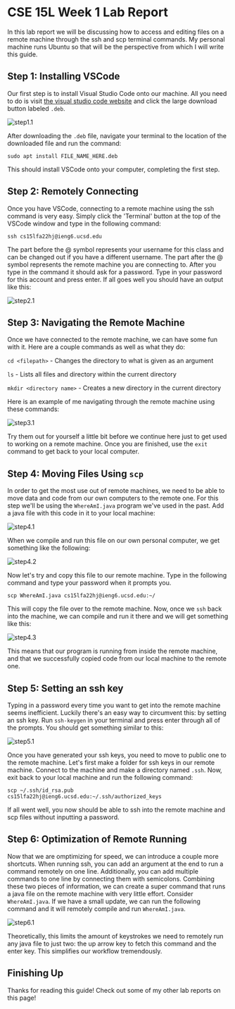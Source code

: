 # CSE 15L Week 1 Lab Report

In this lab report we will be discussing how to access and editing files on a remote machine through the ssh and scp terminal commands. My personal machine runs Ubuntu so that will be the perspective from which I will write this guide.

## Step 1: Installing VSCode

Our first step is to install Visual Studio Code onto our machine. All you need to do is visit [the visual studio code website](https://code.visualstudio.com/download) and click the large download button labeled `.deb`.

![step1.1](https://ethan-talbert.github.io/cse15l-lab-reports/images/week-1/week1-step1.1.png)

After downloading the `.deb` file, navigate your terminal to the location of the downloaded file and run the command:

`sudo apt install FILE_NAME_HERE.deb`

This should install VSCode onto your computer, completing the first step.

## Step 2: Remotely Connecting

Once you have VSCode, connecting to a remote machine using the ssh command is very easy. Simply click the 'Terminal' button at the top of the VSCode window and type in the following command:

`ssh cs15lfa22hj@ieng6.ucsd.edu`

The part before the @ symbol represents your username for this class and can be changed out if you have a different username. The part after the @ symbol represents the remote machine you are connecting to. After you type in the command it should ask for a password. Type in your password for this account and press enter. If all goes well you should have an output like this:

![step2.1](https://ethan-talbert.github.io/cse15l-lab-reports/images/week-1/week1-step2.1.png)

## Step 3: Navigating the Remote Machine

Once we have connected to the remote machine, we can have some fun with it. Here are a couple commands as well as what they do:

`cd <filepath>` - Changes the directory to what is given as an argument

`ls` - Lists all files and directory within the current directory

`mkdir <directory name>` - Creates a new directory in the current directory

Here is an example of me navigating through the remote machine using these commands:

![step3.1](https://ethan-talbert.github.io/cse15l-lab-reports/images/week-1/week1-step3.1.png)

Try them out for yourself a little bit before we continue here just to get used to working on a remote machine. Once you are finished, use the `exit` command to get back to your local computer.

## Step 4: Moving Files Using `scp`

In order to get the most use out of remote machines, we need to be able to move data and code from our own computers to the remote one. For this step we'll be using the `WhereAmI.java` program we've used in the past. Add a java file with this code in it to your local machine:

![step4.1](https://ethan-talbert.github.io/cse15l-lab-reports/images/week-1/week1-step4.1.png)

When we compile and run this file on our own personal computer, we get something like the following:

![step4.2](https://ethan-talbert.github.io/cse15l-lab-reports/images/week-1/week1-step4.2.png)

Now let's try and copy this file to our remote machine. Type in the following command and type your password when it prompts you.

`scp WhereAmI.java cs15lfa22hj@ieng6.ucsd.edu:~/`

This will copy the file over to the remote machine. Now, once we `ssh` back into the machine, we can compile and run it there and we will get something like this:

![step4.3](https://ethan-talbert.github.io/cse15l-lab-reports/images/week-1/week1-step4.3.png)

This means that our program is running from inside the remote machine, and that we successfully copied code from our local machine to the remote one.

## Step 5: Setting an ssh key

Typing in a password every time you want to get into the remote machine seems inefficient. Luckily there's an easy way to circumvent this: by setting an ssh key. Run `ssh-keygen` in your terminal and press enter through all of the prompts. You should get something similar to this:

![step5.1](https://ethan-talbert.github.io/cse15l-lab-reports/images/week-1/week1-step5.1.png)

Once you have generated your ssh keys, you need to move to public one to the remote machine. Let's first make a folder for ssh keys in our remote machine. Connect to the machine and make a directory named `.ssh`. Now, exit back to your local machine and run the following command:

`scp ~/.ssh/id_rsa.pub cs15lfa22hj@ieng6.ucsd.edu:~/.ssh/authorized_keys`

If all went well, you now should be able to ssh into the remote machine and scp files without inputting a password.

## Step 6: Optimization of Remote Running

Now that we are omptimizing for speed, we can introduce a couple more shortcuts. When running ssh, you can add an argument at the end to run a command remotely on one line. Additionally, you can add multiple commands to one line by connecting them with semicolons. Combining these two pieces of information, we can create a super command that runs a java file on the remote machine with very little effort. Consider `WhereAmI.java`. If we have a small update, we can run the following command and it will remotely compile and run `WhereAmI.java`.

![step6.1](https://ethan-talbert.github.io/cse15l-lab-reports/images/week-1/week1-step6.1.png)

Theoretically, this limits the amount of keystrokes we need to remotely run any java file to just two: the up arrow key to fetch this command and the enter key. This simplifies our workflow tremendously.

## Finishing Up

Thanks for reading this guide! Check out some of my other lab reports on this page!